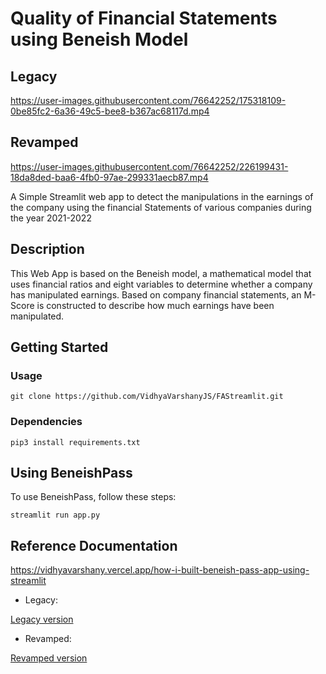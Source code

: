 # Quality of Financial Statements using Beneish Model

## Legacy

https://user-images.githubusercontent.com/76642252/175318109-0be85fc2-6a36-49c5-bee8-b367ac68117d.mp4

## Revamped 
https://user-images.githubusercontent.com/76642252/226199431-18da8ded-baa6-4fb0-97ae-299331aecb87.mp4




A Simple Streamlit web app to detect the manipulations in the earnings of the company using the financial Statements of various companies during the year 2021-2022

## Description

This Web App is based on the Beneish model, a mathematical model that uses financial ratios and eight variables to determine whether a company has manipulated earnings. Based on company financial statements, an M-Score is constructed to describe how much earnings have been manipulated.

## Getting Started

### Usage
```
git clone https://github.com/VidhyaVarshanyJS/FAStreamlit.git
```
### Dependencies
```
pip3 install requirements.txt
```
## Using BeneishPass

To use BeneishPass, follow these steps:

```
streamlit run app.py
```

## Reference Documentation



https://vidhyavarshany.vercel.app/how-i-built-beneish-pass-app-using-streamlit

- Legacy: 

[Legacy version](https://vidhyavarshanyjs-beneish-pass.streamlit.app/)

- Revamped:

[Revamped version](https://vidhyavarshanyjs-beneish-pass-app-revamp-9b8jx0.streamlit.app)



